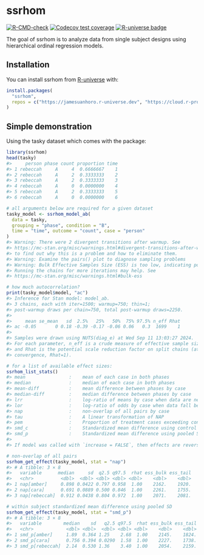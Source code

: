 
<!-- README.md is generated from README.Rmd. Please edit that file -->

# ssrhom

<!-- badges: start -->

[![R-CMD-check](https://github.com/jamesuanhoro/ssrhom/actions/workflows/R-CMD-check.yaml/badge.svg)](https://github.com/jamesuanhoro/ssrhom/actions/workflows/R-CMD-check.yaml)
[![Codecov test
coverage](https://codecov.io/gh/jamesuanhoro/ssrhom/branch/main/graph/badge.svg)](https://app.codecov.io/gh/jamesuanhoro/ssrhom?branch=main)
[![R-universe
badge](https://jamesuanhoro.r-universe.dev/badges/ssrhom)](https://jamesuanhoro.r-universe.dev/ssrhom)
<!-- badges: end -->

The goal of ssrhom is to analyze data from single subject designs using
hierarchical ordinal regression models.

## Installation

You can install ssrhom from [R-universe](https://r-universe.dev/) with:

``` r
install.packages(
  "ssrhom",
  repos = c("https://jamesuanhoro.r-universe.dev", "https://cloud.r-project.org")
)
```

## Simple demonstration

Using the tasky dataset which comes with the package:

``` r
library(ssrhom)
head(tasky)
#>     person phase count proportion time
#> 1 rebeccah     A     4  0.6666667    1
#> 2 rebeccah     A     2  0.3333333    2
#> 3 rebeccah     A     2  0.3333333    3
#> 4 rebeccah     A     0  0.0000000    4
#> 5 rebeccah     A     2  0.3333333    5
#> 6 rebeccah     A     0  0.0000000    6
```

``` r
# all arguments below are required for a given dataset
tasky_model <- ssrhom_model_ab(
  data = tasky,
  grouping = "phase", condition = "B",
  time = "time", outcome = "count", case = "person"
)
#> Warning: There were 2 divergent transitions after warmup. See
#> https://mc-stan.org/misc/warnings.html#divergent-transitions-after-warmup
#> to find out why this is a problem and how to eliminate them.
#> Warning: Examine the pairs() plot to diagnose sampling problems
#> Warning: Bulk Effective Samples Size (ESS) is too low, indicating posterior means and medians may be unreliable.
#> Running the chains for more iterations may help. See
#> https://mc-stan.org/misc/warnings.html#bulk-ess
```

``` r
# how much autocorrelation?
print(tasky_model$model, "ac")
#> Inference for Stan model: model_ab.
#> 3 chains, each with iter=1500; warmup=750; thin=1; 
#> post-warmup draws per chain=750, total post-warmup draws=2250.
#> 
#>     mean se_mean   sd  2.5%   25%   50%  75% 97.5% n_eff Rhat
#> ac -0.05       0 0.18 -0.39 -0.17 -0.06 0.06   0.3  1699    1
#> 
#> Samples were drawn using NUTS(diag_e) at Wed Sep 11 13:03:27 2024.
#> For each parameter, n_eff is a crude measure of effective sample size,
#> and Rhat is the potential scale reduction factor on split chains (at 
#> convergence, Rhat=1).
```

``` r
# for a list of available effect sizes:
ssrhom_list_stats()
#> mean                :    mean of each case in both phases
#> median              :    median of each case in both phases
#> mean-diff           :    mean difference between phases by case
#> median-diff         :    median difference between phases by case
#> lrr                 :    log-ratio of means by case when data are never negative
#> lor                 :    log-ratio of odds by case when data fall between 0 and 1 inclusive
#> nap                 :    non-overlap of all pairs by case
#> tau                 :    A linear transformation of NAP
#> pem                 :    Proportion of treatment cases exceeding control cases by case
#> smd_c               :    Standardized mean difference using control SD as standardizer by case
#> smd_p               :    Standardized mean difference using pooled SD as standardizer by case
#> 
#> If model was called with `increase = FALSE`, then effects are reversed.
```

``` r
# non-overlap of all pairs
ssrhom_get_effect(tasky_model, stat = "nap")
#> # A tibble: 3 × 8
#>   variable      median     sd  q2.5 q97.5  rhat ess_bulk ess_tail
#>   <chr>          <dbl>  <dbl> <dbl> <dbl> <dbl>    <dbl>    <dbl>
#> 1 nap[amber]     0.898 0.0422 0.797 0.958  1.00    2162.    1920.
#> 2 nap[cara]      0.691 0.0889 0.500 0.846  1.00    2261.    1755.
#> 3 nap[rebeccah]  0.912 0.0438 0.804 0.972  1.00    2071.    2081.
```

``` r
# within subject standardized mean difference using pooled SD
ssrhom_get_effect(tasky_model, stat = "smd_p")
#> # A tibble: 3 × 8
#>   variable        median    sd   q2.5 q97.5  rhat ess_bulk ess_tail
#>   <chr>            <dbl> <dbl>  <dbl> <dbl> <dbl>    <dbl>    <dbl>
#> 1 smd_p[amber]     1.89  0.364 1.25    2.68  1.00    2145.    1824.
#> 2 smd_p[cara]      0.756 0.394 0.0290  1.58  1.00    2227.    1738.
#> 3 smd_p[rebeccah]  2.14  0.530 1.36    3.40  1.00    2054.    2159.
```
